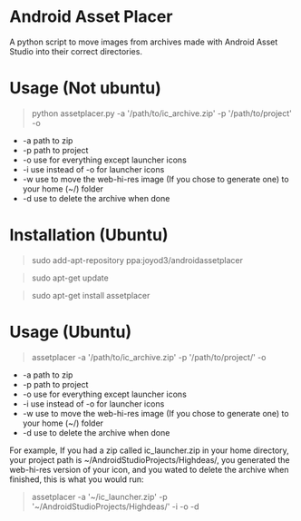 # Android Asset Placer
A python script to move images from archives made with Android Asset Studio into their correct directories.

# Usage (Not ubuntu)
>python assetplacer.py -a '/path/to/ic_archive.zip' -p '/path/to/project' -o

* -a path to zip
* -p path to project
* -o use for everything except launcher icons
* -i use instead of -o for launcher icons
* -w use to move the web-hi-res image (If you chose to generate one) to your home (~/) folder
* -d use to delete the archive when done 

# Installation (Ubuntu)
> sudo add-apt-repository ppa:joyod3/androidassetplacer

> sudo apt-get update

> sudo apt-get install assetplacer

# Usage (Ubuntu)
> assetplacer -a '/path/to/ic_archive.zip' -p '/path/to/project/' -o

* -a path to zip
* -p path to project
* -o use for everything except launcher icons
* -i use instead of -o for launcher icons
* -w use to move the web-hi-res image (If you chose to generate one) to your home (~/) folder
* -d use to delete the archive when done

For example, If you had a zip called ic_launcher.zip in your home directory, your project path is ~/AndroidStudioProjects/Highdeas/, you generated the web-hi-res version of your icon, and you wated to delete the archive when finished, this is what you would run:
> assetplacer -a '~/ic_launcher.zip' -p '~/AndroidStudioProjects/Highdeas/' -i -o -d
